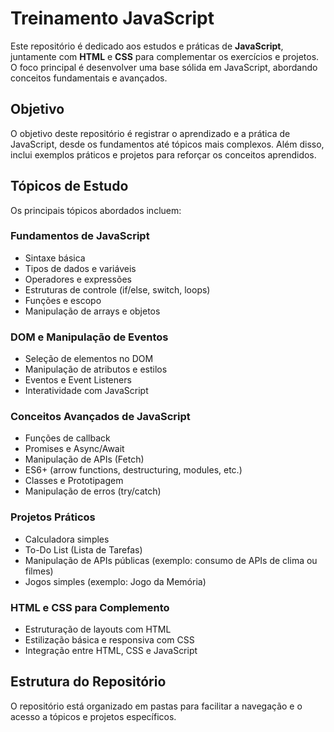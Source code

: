 # Treinamento JavaScript

Este repositório é dedicado aos estudos e práticas de **JavaScript**, juntamente com **HTML** e **CSS** para complementar os exercícios e projetos. O foco principal é desenvolver uma base sólida em JavaScript, abordando conceitos fundamentais e avançados.

## Objetivo

O objetivo deste repositório é registrar o aprendizado e a prática de JavaScript, desde os fundamentos até tópicos mais complexos. Além disso, inclui exemplos práticos e projetos para reforçar os conceitos aprendidos.

## Tópicos de Estudo

Os principais tópicos abordados incluem:

### **Fundamentos de JavaScript**
- Sintaxe básica
- Tipos de dados e variáveis
- Operadores e expressões
- Estruturas de controle (if/else, switch, loops)
- Funções e escopo
- Manipulação de arrays e objetos

### **DOM e Manipulação de Eventos**
- Seleção de elementos no DOM
- Manipulação de atributos e estilos
- Eventos e Event Listeners
- Interatividade com JavaScript

### **Conceitos Avançados de JavaScript**
- Funções de callback
- Promises e Async/Await
- Manipulação de APIs (Fetch)
- ES6+ (arrow functions, destructuring, modules, etc.)
- Classes e Prototipagem
- Manipulação de erros (try/catch)

### **Projetos Práticos**
- Calculadora simples
- To-Do List (Lista de Tarefas)
- Manipulação de APIs públicas (exemplo: consumo de APIs de clima ou filmes)
- Jogos simples (exemplo: Jogo da Memória)

### **HTML e CSS para Complemento**
- Estruturação de layouts com HTML
- Estilização básica e responsiva com CSS
- Integração entre HTML, CSS e JavaScript

## Estrutura do Repositório

O repositório está organizado em pastas para facilitar a navegação e o acesso a tópicos e projetos específicos.
